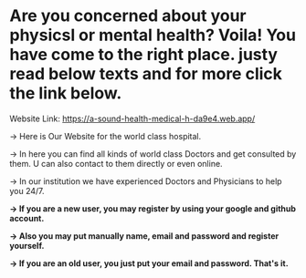 # Are you concerned about your physicsl or mental health? Voila! You have come to the right place. justy read below texts and for more click the link below.

Website Link: https://a-sound-health-medical-h-da9e4.web.app/

-> Here is Our Website for the world class hospital.<br>

-> In here you can find all kinds of world class Doctors and get consulted by them. U can also contact to them directly or even online.<br>

-> In our institution we have experienced Doctors and Physicians to help you 24/7. <b>

-> If you are a new user, you may register by using your google and github account.<br>

-> Also you may put manually name, email and password and register yourself.<br>

-> If you are an old user, you just put your email and password. That's it.
